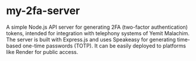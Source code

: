 # my-2fa-server
A simple Node.js API server for generating 2FA (two-factor authentication) tokens, intended for integration with telephony systems of Yemit Malachim. The server is built with Express.js and uses Speakeasy for generating time-based one-time passwords (TOTP). It can be easily deployed to platforms like Render for public access.
